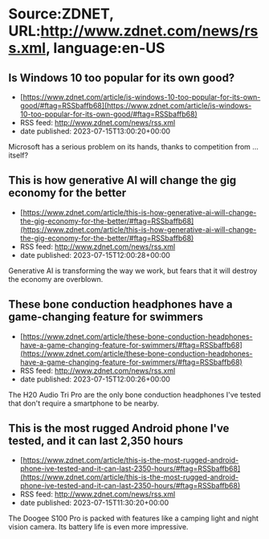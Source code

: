 # Source:ZDNET, URL:http://www.zdnet.com/news/rss.xml, language:en-US

## Is Windows 10 too popular for its own good?
 - [https://www.zdnet.com/article/is-windows-10-too-popular-for-its-own-good/#ftag=RSSbaffb68](https://www.zdnet.com/article/is-windows-10-too-popular-for-its-own-good/#ftag=RSSbaffb68)
 - RSS feed: http://www.zdnet.com/news/rss.xml
 - date published: 2023-07-15T13:00:20+00:00

Microsoft has a serious problem on its hands, thanks to competition from ... itself?

## This is how generative AI will change the gig economy for the better
 - [https://www.zdnet.com/article/this-is-how-generative-ai-will-change-the-gig-economy-for-the-better/#ftag=RSSbaffb68](https://www.zdnet.com/article/this-is-how-generative-ai-will-change-the-gig-economy-for-the-better/#ftag=RSSbaffb68)
 - RSS feed: http://www.zdnet.com/news/rss.xml
 - date published: 2023-07-15T12:00:28+00:00

Generative AI is transforming the way we work, but fears that it will destroy the economy are overblown.

## These bone conduction headphones have a game-changing feature for swimmers
 - [https://www.zdnet.com/article/these-bone-conduction-headphones-have-a-game-changing-feature-for-swimmers/#ftag=RSSbaffb68](https://www.zdnet.com/article/these-bone-conduction-headphones-have-a-game-changing-feature-for-swimmers/#ftag=RSSbaffb68)
 - RSS feed: http://www.zdnet.com/news/rss.xml
 - date published: 2023-07-15T12:00:26+00:00

The H20 Audio Tri Pro are the only bone conduction headphones I've tested that don't require a smartphone to be nearby.

## This is the most rugged Android phone I've tested, and it can last 2,350 hours
 - [https://www.zdnet.com/article/this-is-the-most-rugged-android-phone-ive-tested-and-it-can-last-2350-hours/#ftag=RSSbaffb68](https://www.zdnet.com/article/this-is-the-most-rugged-android-phone-ive-tested-and-it-can-last-2350-hours/#ftag=RSSbaffb68)
 - RSS feed: http://www.zdnet.com/news/rss.xml
 - date published: 2023-07-15T11:30:20+00:00

The Doogee S100 Pro is packed with features like a camping light and night vision camera. Its battery life is even more impressive.


